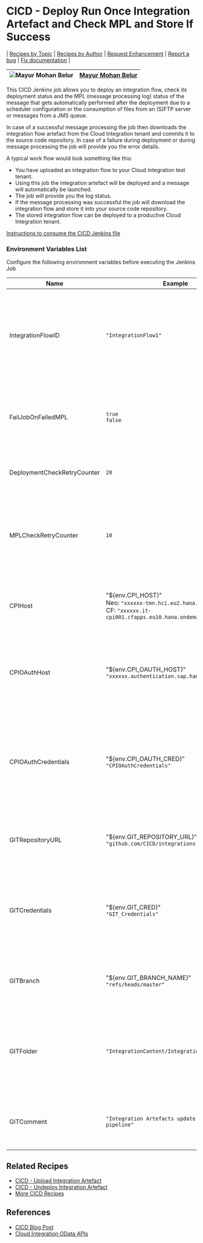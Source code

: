 # CICD - Deploy Run Once Integration Artefact and Check MPL and Store If Success

\| [Recipes by Topic](../../readme.md ) \| [Recipes by Author](../../author.md ) \| [Request Enhancement](https://github.com/SAP/apibusinesshub-integration-recipes/issues/new?assignees=&labels=Recipe%20Fix,enhancement&template=recipe-request.md&title=Improve%20escaped-do-some-code-thing-%20 ) \| [Report a bug](https://github.com/SAP-samples/cloud-integration-flow/issues/new?assignees=&labels=Recipe%20Fix,bug&template=bug_report.md&title=Issue%20with%20escaped-do-some-code-thing-%20 ) \| [Fix documentation](https://github.com/SAP/apibusinesshub-integration-recipes/issues/new?assignees=&labels=Recipe%20Fix,documentation&template=bug_report.md&title=Docu%20fix%20escaped-do-some-code-thing-%20 ) \|

![Mayur Mohan Belur](https://github.com/mayurmohan.png?size=50 ) | [Mayur Mohan Belur](https://github.com/mayurmohan ) |
----|----|

This CICD Jenkins job allows you to deploy an integration flow, check its deployment status and the MPL (message processing log) status of the message that gets automatically performed after the deployment due to a scheduler configuration or the consumption of files from an (S)FTP server or messages from a JMS queue.

In case of a successful message processing the job then downloads the integration flow artefact from the Cloud Integration tenant and commits it to the source code repository.
In case of a failure during deployment or during message processing the job will provide you the error details.

A typical work flow would look something like this:

 * You have uploaded an integration flow to your Cloud Integration test tenant.
 * Using this job the integration artefact will be deployed and a message will automatically be launched.
 * The job will provide you the log status.
 * If the message processing was successful the job will download the integration flow and store it into your source code repository.
 * The stored integration flow can be deployed to a productive Cloud Integration tenant.

[Instructions to consume the CICD Jenkins file](../../instructions-to-consume-the-CICD-jenkins-file.md)

### Environment Variables List
Configure the following environment variables before executing the Jenkins Job

Name|Example|Description
----|----|----
IntegrationFlowID| ```"IntegrationFlow1"``` | The ID of the integration artefact that shall be deployed to the configured Cloud Integration tenant |
FailJobOnFailedMPL | ```true``` <br/> ```false``` |If you are expecting your message to fail, set this to false, so that your job won't fail |
DeploymentCheckRetryCounter | ```20``` |Multiply by 3 to get the maximum deployment time. |
MPLCheckRetryCounter | ```10``` <br/>  |Multiply by 3 to get the maximum processing time. 10 would be sufficient for message processing < 30s|
CPIHost| "${env.CPI_HOST}" <br/> Neo: ```"xxxxxx-tmn.hci.eu2.hana.ondemand.com"``` <br/>CF: ```"xxxxxx.it-cpi001.cfapps.eu10.hana.ondemand.com"```| The host name (without HTTPS) of your Cloud Integration tenant |
CPIOAuthHost | "${env.CPI_OAUTH_HOST}" <br/>```"xxxxxx.authentication.sap.hana.ondemand.com"``` | The host name (without HTTPS) of the OAuth token server of your Cloud Integration tenant |
CPIOAuthCredentials | "${env.CPI_OAUTH_CRED}" <br/>       ```"CPIOAuthCredentials"``` | The alias of the OAuth credentials for the Cloud Integration tenant which is deployed on your build server (like Jenkins) |
GITRepositoryURL | "${env.GIT_REPOSITORY_URL}" <br/>```"github.com/CICD/integrations.git"```| The full URL of the source code repository without HTTPS |
GITCredentials | "${env.GIT_CRED}" <br/> ```"GIT_Credentials"``` |The alias of the source code repository credentials which is deployed on your build server (like Jenkins)|
GITBranch | "${env.GIT_BRANCH_NAME}" <br/> ```"refs/heads/master"``` |Specify the source code repository branch that you want to work with |
GITFolder | ```"IntegrationContent/IntegrationArtefacts"``` |Specify the folder structure in your source code repository where you like to store the integration artefact |
GITComment | ```"Integration Artefacts update from CICD pipeline"``` |Specify the text to be used during check-in to your source code repository |

## Related Recipes
* [CICD - Upload Integration Artefact](../CICD-UploadIntegrationArtefact)
* [CICD - Undeploy Integration Artefact](../CICD-UndeployIntegrationArtefact)
* [More CICD Recipes](../../readme.md#cicd)

## References
* [CICD Blog Post](https://blogs.sap.com/2021/06/01/ci-cd-for-sap-integration-suite-here-you-go/)
* [Cloud Integration OData APIs](https://api.sap.com/package/CloudIntegrationAPI?section=Artifacts)
